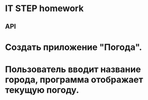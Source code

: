 # IT STEP homework

## API


# Создать приложение "Погода".
# Пользователь вводит название города, программа отображает текущую погоду.
